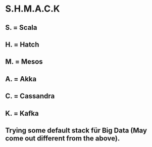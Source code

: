 # S.H.M.A.C.K

## S. = Scala
## H. = Hatch
## M. = Mesos
## A. = Akka
## C. = Cassandra  
## K. = Kafka

## Trying some default stack für Big Data (May come out different from the above).
